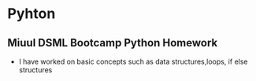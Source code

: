 # Pyhton 
## Miuul DSML Bootcamp Python Homework
- I have worked on basic concepts such as data structures,loops, if else structures


